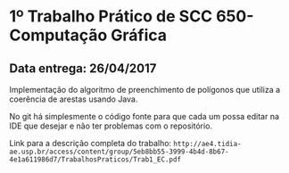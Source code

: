 # 1º Trabalho Prático de SCC 650- Computação Gráfica

## Data entrega: 26/04/2017

Implementação do algoritmo de preenchimento de polígonos que utiliza a coerência  de arestas usando Java.

No git há simplesmente o código fonte para que cada um possa editar na IDE que desejar e não ter problemas com o repositório. 

Link para a descrição completa do trabalho: `http://ae4.tidia-ae.usp.br/access/content/group/5eb8bb55-3999-4b4d-8b67-4e1a611986d7/TrabalhosPraticos/Trab1_EC.pdf`

